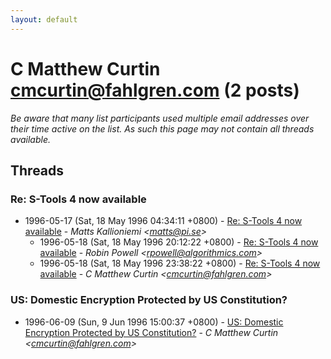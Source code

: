 ```yaml
---
layout: default
---
```


# C Matthew Curtin <cmcurtin@fahlgren.com> (2 posts)

_Be aware that many list participants used multiple email addresses over their time active on the list. As such this page may not contain all threads available._

## Threads

### Re: S-Tools 4 now available
+ 1996-05-17 (Sat, 18 May 1996 04:34:11 +0800) - [Re: S-Tools 4 now available](/archive/1996/05/5d2253d146a0b5806200ece258ace82973b621673d50f1d13439df1e3fccfa30) - _Matts Kallioniemi \<matts@pi.se\>_
  + 1996-05-18 (Sat, 18 May 1996 20:12:22 +0800) - [Re: S-Tools 4 now available](/archive/1996/05/b137383c79cf95a9646afb18f511e8a141f6c98cbee8da35816f97d508e2ddcf) - _Robin Powell \<rpowell@algorithmics.com\>_
  + 1996-05-18 (Sat, 18 May 1996 23:38:22 +0800) - [Re: S-Tools 4 now available](/archive/1996/05/19aff989722f690ff301f48f498115c8a73cf34787b7fc4dcf4eb39116252937) - _C Matthew Curtin \<cmcurtin@fahlgren.com\>_

### US: Domestic Encryption Protected by US Constitution?
+ 1996-06-09 (Sun, 9 Jun 1996 15:00:37 +0800) - [US: Domestic Encryption Protected by US Constitution?](/archive/1996/06/9ceb4d29669313f0c5a9a673c209def1ad207a5e7f18ed09fe44510a2e690eb2) - _C Matthew Curtin \<cmcurtin@fahlgren.com\>_

